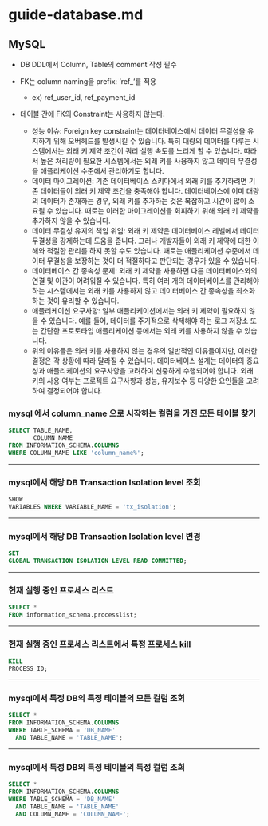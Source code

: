 # guide-database.md

## MySQL

- DB DDL에서 Column, Table의 comment 작성 필수

- FK는 column naming을 prefix: ‘ref_’를 적용
    - ex) ref_user_id, ref_payment_id

- 테이블 간에 FK의 Constraint는 사용하지 않는다.
    - 성능 이슈: Foreign key constraint는 데이터베이스에서 데이터 무결성을 유지하기 위해 오버헤드를 발생시킬 수 있습니다. 특히 대량의 데이터를 다루는 시스템에서는 외래 키 제약 조건이 쿼리
      실행 속도를 느리게 할 수 있습니다. 따라서 높은 처리량이 필요한 시스템에서는 외래 키를 사용하지 않고 데이터 무결성을 애플리케이션 수준에서 관리하기도 합니다.
    - 데이터 마이그레이션: 기존 데이터베이스 스키마에서 외래 키를 추가하려면 기존 데이터들이 외래 키 제약 조건을 충족해야 합니다. 데이터베이스에 이미 대량의 데이터가 존재하는 경우, 외래 키를 추가하는 것은
      복잡하고 시간이 많이 소요될 수 있습니다. 때로는 이러한 마이그레이션을 회피하기 위해 외래 키 제약을 추가하지 않을 수 있습니다.
    - 데이터 무결성 유지의 책임 위임: 외래 키 제약은 데이터베이스 레벨에서 데이터 무결성을 강제하는데 도움을 줍니다. 그러나 개발자들이 외래 키 제약에 대한 이해와 적절한 관리를 하지 못할 수도 있습니다.
      때로는 애플리케이션 수준에서 데이터 무결성을 보장하는 것이 더 적절하다고 판단되는 경우가 있을 수 있습니다.
    - 데이터베이스 간 종속성 문제: 외래 키 제약을 사용하면 다른 데이터베이스와의 연결 및 이관이 어려워질 수 있습니다. 특히 여러 개의 데이터베이스를 관리해야 하는 시스템에서는 외래 키를 사용하지 않고
      데이터베이스 간 종속성을 최소화하는 것이 유리할 수 있습니다.
    - 애플리케이션 요구사항: 일부 애플리케이션에서는 외래 키 제약이 필요하지 않을 수 있습니다. 예를 들어, 데이터를 주기적으로 삭제해야 하는 로그 저장소 또는 간단한 프로토타입 애플리케이션 등에서는 외래 키를
      사용하지 않을 수 있습니다.
    - 위의 이유들은 외래 키를 사용하지 않는 경우의 일반적인 이유들이지만, 이러한 결정은 각 상황에 따라 달라질 수 있습니다. 데이터베이스 설계는 데이터의 중요성과 애플리케이션의 요구사항을 고려하여 신중하게
      수행되어야 합니다. 외래 키의 사용 여부는 프로젝트 요구사항과 성능, 유지보수 등 다양한 요인들을 고려하여 결정되어야 합니다.

### mysql 에서 column_name 으로 시작하는 컬럼을 가진 모든 테이블 찾기

```sql
SELECT TABLE_NAME,
       COLUMN_NAME
FROM INFORMATION_SCHEMA.COLUMNS
WHERE COLUMN_NAME LIKE 'column_name%';
```

---

### mysql에서 해당 DB Transaction Isolation level 조회

```sql
SHOW
VARIABLES WHERE VARIABLE_NAME = 'tx_isolation';
```

---

### mysql에서 해당 DB Transaction Isolation level 변경

```sql
SET
GLOBAL TRANSACTION ISOLATION LEVEL READ COMMITTED;
```

---

### 현재 실행 중인 프로세스 리스트

```sql
SELECT *
FROM information_schema.processlist;
```

---

### 현재 실행 중인 프로세스 리스트에서 특정 프로세스 kill

```sql
KILL
PROCESS_ID;
```

---

### mysql에서 특정 DB의 특정 테이블의 모든 컬럼 조회

```sql
SELECT *
FROM INFORMATION_SCHEMA.COLUMNS
WHERE TABLE_SCHEMA = 'DB_NAME'
  AND TABLE_NAME = 'TABLE_NAME';
```

---

### mysql에서 특정 DB의 특정 테이블의 특정 컬럼 조회

```sql
SELECT *
FROM INFORMATION_SCHEMA.COLUMNS
WHERE TABLE_SCHEMA = 'DB_NAME'
  AND TABLE_NAME = 'TABLE_NAME'
  AND COLUMN_NAME = 'COLUMN_NAME';
```
